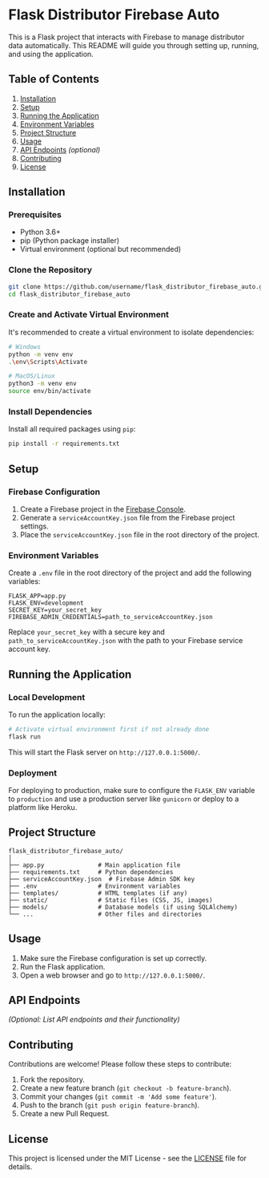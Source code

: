 
# Flask Distributor Firebase Auto

This is a Flask project that interacts with Firebase to manage distributor data automatically. This README will guide you through setting up, running, and using the application.

## Table of Contents

1. [Installation](#installation)
2. [Setup](#setup)
3. [Running the Application](#running-the-application)
4. [Environment Variables](#environment-variables)
5. [Project Structure](#project-structure)
6. [Usage](#usage)
7. [API Endpoints](#api-endpoints) *(optional)*
8. [Contributing](#contributing)
9. [License](#license)

## Installation

### Prerequisites

- Python 3.6+
- pip (Python package installer)
- Virtual environment (optional but recommended)

### Clone the Repository

```bash
git clone https://github.com/username/flask_distributor_firebase_auto.git
cd flask_distributor_firebase_auto
```

### Create and Activate Virtual Environment

It's recommended to create a virtual environment to isolate dependencies:

```bash
# Windows
python -m venv env
.\env\Scripts\Activate

# MacOS/Linux
python3 -m venv env
source env/bin/activate
```

### Install Dependencies

Install all required packages using `pip`:

```bash
pip install -r requirements.txt
```

## Setup

### Firebase Configuration

1. Create a Firebase project in the [Firebase Console](https://console.firebase.google.com/).
2. Generate a `serviceAccountKey.json` file from the Firebase project settings.
3. Place the `serviceAccountKey.json` file in the root directory of the project.

### Environment Variables

Create a `.env` file in the root directory of the project and add the following variables:

```
FLASK_APP=app.py
FLASK_ENV=development
SECRET_KEY=your_secret_key
FIREBASE_ADMIN_CREDENTIALS=path_to_serviceAccountKey.json
```

Replace `your_secret_key` with a secure key and `path_to_serviceAccountKey.json` with the path to your Firebase service account key.

## Running the Application

### Local Development

To run the application locally:

```bash
# Activate virtual environment first if not already done
flask run
```

This will start the Flask server on `http://127.0.0.1:5000/`.

### Deployment

For deploying to production, make sure to configure the `FLASK_ENV` variable to `production` and use a production server like `gunicorn` or deploy to a platform like Heroku.

## Project Structure

```
flask_distributor_firebase_auto/
│
├── app.py               # Main application file
├── requirements.txt     # Python dependencies
├── serviceAccountKey.json  # Firebase Admin SDK key
├── .env                 # Environment variables
├── templates/           # HTML templates (if any)
├── static/              # Static files (CSS, JS, images)
├── models/              # Database models (if using SQLAlchemy)
└── ...                  # Other files and directories
```

## Usage

1. Make sure the Firebase configuration is set up correctly.
2. Run the Flask application.
3. Open a web browser and go to `http://127.0.0.1:5000/`.

## API Endpoints

*(Optional: List API endpoints and their functionality)*

## Contributing

Contributions are welcome! Please follow these steps to contribute:

1. Fork the repository.
2. Create a new feature branch (`git checkout -b feature-branch`).
3. Commit your changes (`git commit -m 'Add some feature'`).
4. Push to the branch (`git push origin feature-branch`).
5. Create a new Pull Request.

## License

This project is licensed under the MIT License - see the [LICENSE](LICENSE) file for details.

